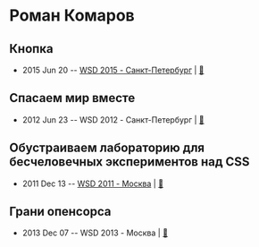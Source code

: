 # Роман Комаров

## Кнопка
- 2015 Jun 20 -- [WSD 2015 - Санкт-Петербург](https://www.youtube.com/watch?v=V7bnSOwuO4M)  | [:notebook:](https://wsd.events/2015/06/20/pres/button/)  
## Спасаем мир вместе
- 2012 Jun 23 -- WSD 2012 - Санкт-Петербург  | [:notebook:](https://wsd.events/2012/06/23/pres/saving-the-world/)  
## Обустраиваем лабораторию для бесчеловечных экспериментов над CSS
- 2011 Dec 13 -- [WSD 2011 - Москва](https://www.youtube.com/watch?v=fas7NHBe3BQ)  | [:notebook:](https://wsd.events/2011/12/13/pres/css-experiments/)  
## Грани опенсорса
- 2013 Dec 07 -- WSD 2013 - Москва  | [:notebook:](https://wsd.events/2013/12/07/pres/opensource.pdf)  
